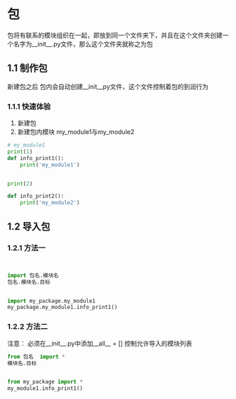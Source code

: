 # 包

包将有联系的模块组织在一起，即放到同一个文件夹下，并且在这个文件夹创建一个名字为__init__.py文件，那么这个文件夹就称之为包

## 1.1 制作包

新建包之后 包内会自动创建__init__py文件，这个文件控制着包的到润行为


### 1.1.1 快速体验
   1. 新建包
   2. 新建包内模块 my_module1与my_module2
   

``` python
# my_module1
print(1)
def info_print1():
    print('my_module1')

```


```python

print(2)

def info_print2():
    print('my_module2')

```


## 1.2 导入包

### 1.2.1 方法一

```python


import 包名.模块名
包名.模块名.目标
```

``` python

import my_package.my_module1
my_package.my_module1.info_print1()

```

### 1.2.2 方法二
注意： 必须在__init__.py中添加__all__ = [] 控制允许导入的模块列表

```python
from 包名  import *
模块名.目标

```

```python

from my_package import *
my_module1.info_print1()

```

